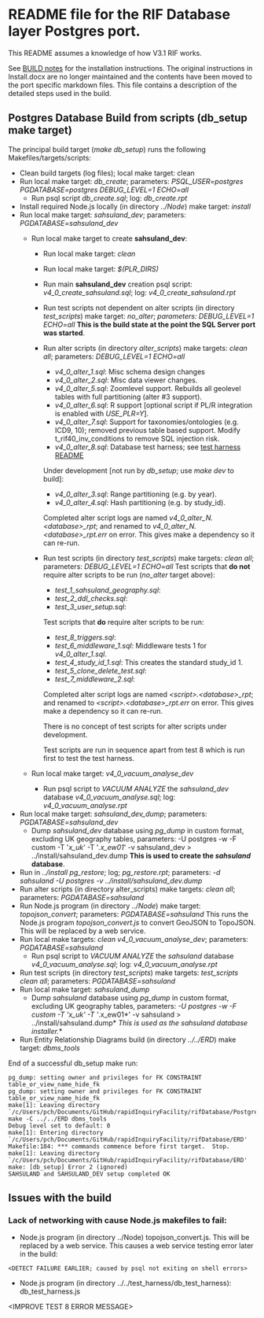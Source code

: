 # README file for the RIF Database layer Postgres port.

This README assumes a knowledge of how V3.1 RIF works.

See [BUILD notes](https://github.com/smallAreaHealthStatisticsUnit/rapidInquiryFacility/blob/master/rifDatabase/Postgres/psql_scripts/BUILD.md) 
for the installation instructions. The original instructions in Install.docx are no longer maintained and the contents have been moved to 
the port specific markdown files. This file contains a description of the detailed steps used in the build.

## Postgres Database Build from scripts (db_setup make target)

The principal build target (*make db_setup*) runs the following Makefiles/targets/scripts:

* Clean build targets (log files); local make target: clean
* Run local make target: *db_create*; parameters: *PSQL_USER=postgres PGDATABASE=postgres DEBUG_LEVEL=1 ECHO=all*
  * Run psql script *db_create.sql*; log: *db_create.rpt*
* Install required Node.js locally (in directory *../Node*) make target: *install*	
* Run local make target: *sahsuland_dev*; parameters: *PGDATABASE=sahsuland_dev*
  * Run local make target to create **sahsuland_dev**:
    * Run local make target: *clean*
	* Run local make target: *$(PLR_DIRS)*
	* Run main **sahsuland_dev** creation psql script: *v4_0_create_sahsuland.sql*; log: *v4_0_create_sahsuland.rpt* 
	* Run test scripts not dependent on alter scripts (in directory *test_scripts*) make target: *no_alter*; *parameters: DEBUG_LEVEL=1 ECHO=all*
	  **This is the build state at the point the SQL Server port was started**.
	* Run alter scripts (in directory *alter_scripts*) make targets: *clean all*; parameters: *DEBUG_LEVEL=1 ECHO=all*
	  * *v4_0_alter_1.sql*: Misc schema design changes
 	  * *v4_0_alter_2.sql*: Misc data viewer changes.
 	  * *v4_0_alter_5.sql*: Zoomlevel support. Rebuilds all geolevel tables with full partitioning (alter #3 support).
 	  * *v4_0_alter_6.sql*: R support [optional script if PL/R integration is enabled with *USE_PLR=Y*].
 	  * *v4_0_alter_7.sql*: Support for taxonomies/ontologies (e.g. ICD9, 10); removed previous table based support.
                            Modify t_rif40_inv_conditions to remove SQL injection risk.
 	  * *v4_0_alter_8.sql*: Database test harness; see [test harness README](https://github.com/smallAreaHealthStatisticsUnit/rapidInquiryFacility/blob/master/rifDatabase/test_harness/db_test_harness/README.md)
	  
	  Under development [not run by *db_setup*; use *make dev* to build]:
	  
	  * *v4_0_alter_3.sql*: Range partitioning (e.g. by year).
 	  * *v4_0_alter_4.sql*: Hash partitioning (e.g. by study_id).
	  
	  Completed alter script logs are named *v4_0_alter_N.&lt;database&gt;_rpt*; and renamed to *v4_0_alter_N.&lt;database&gt;_rpt.err* on error.
	  This gives make a dependency so it can re-run.
	  
	* Run test scripts (in directory *test_scripts*) make targets: *clean all*; parameters: *DEBUG_LEVEL=1 ECHO=all*
	  Test scripts that **do not** require alter scripts to be run (*no_alter* target above): 
	  * *test_1_sahsuland_geography.sql*:
	  * *test_2_ddl_checks.sql*:
	  * *test_3_user_setup.sql*:
	  
	  Test scripts that **do** require alter scripts to be run:
	  * *test_8_triggers.sql*:
	  * *test_6_middleware_1.sql*: Middleware tests 1 for *v4_0_alter_1.sql*.
	  * *test_4_study_id_1.sql*: This creates the standard study_id 1.
	  * *test_5_clone_delete_test.sql*:
	  * *test_7_middleware_2.sql*:
	  
	  Completed alter script logs are named *&lt;script&gt;.&lt;database&gt;_rpt*; and renamed to *&lt;script&gt;.&lt;database&gt;_rpt.err* on error.
	  This gives make a dependency so it can re-run.
	  
	  There is no concept of test scripts for alter scripts under development.
	  
	  Test scripts are run in sequence apart from test 8 which is run first to test the test harness.
	  
  * Run local make target: *v4_0_vacuum_analyse_dev*
    * Run psql script to *VACUUM ANALYZE* the *sahsuland_dev* database *v4_0_vacuum_analyse.sql*; log: *v4_0_vacuum_analyse.rpt*  
* Run local make target: *sahsuland_dev_dump*; parameters: *PGDATABASE=sahsuland_dev*
  * Dump *sahsuland_dev* database using *pg_dump* in custom format, excluding UK geography tables, 
    parameters: -U postgres -w -F custom -T '*x_uk*' -T '*.x_ew01*' -v sahsuland_dev > ../install/sahsuland_dev.dump
    **This is used to create the *sahsuland* database**.	
* Run in *../install* *pg_restore*; log; *pg_restore.rpt*; parameters: *-d sahsuland -U postgres -v ../install/sahsuland_dev.dump* 
* Run alter scripts (in directory alter_scripts) make targets: *clean all*; parameters: *PGDATABASE=sahsuland*		
* Run Node.js program (in directory *../Node*) make target: *topojson_convert*; parameters: *PGDATABASE=sahsuland*
  This runs the Node.js program *topojson_convert.js* to convert GeoJSON to TopoJSON. This will be replaced by a web service.
* Run local make targets: *clean v4_0_vacuum_analyse_dev*; parameters: *PGDATABASE=sahsuland*
    * Run psql script to *VACUUM ANALYZE* the *sahsuland* database *v4_0_vacuum_analyse.sql*; log: *v4_0_vacuum_analyse.rpt*
* Run test scripts (in directory *test_scripts*) make targets: *test_scripts clean all*; parameters: *PGDATABASE=sahsuland*	
* Run local make target: *sahsuland_dump*
  * Dump *sahsuland* database using *pg_dump* in custom format, excluding UK geography tables, 
    parameters: *-U postgres -w -F custom -T '*x_uk*' -T '*.x_ew01*' -v sahsuland > ../install/sahsuland.dump*
    **This is used as the *sahsuland* database* installer.**	
* Run Entity Relationship Diagrams build (in directory *../../ERD*) make target: *dbms_tools*
  <ADD>
	
End of a successful db_setup make run:
```
pg_dump: setting owner and privileges for FK CONSTRAINT table_or_view_name_hide_fk
pg_dump: setting owner and privileges for FK CONSTRAINT table_or_view_name_hide_fk
make[1]: Leaving directory `/c/Users/pch/Documents/GitHub/rapidInquiryFacility/rifDatabase/Postgres/psql_scripts'
make -C ../../ERD dbms_tools
Debug level set to default: 0
make[1]: Entering directory `/c/Users/pch/Documents/GitHub/rapidInquiryFacility/rifDatabase/ERD'
Makefile:184: *** commands commence before first target.  Stop.
make[1]: Leaving directory `/c/Users/pch/Documents/GitHub/rapidInquiryFacility/rifDatabase/ERD'
make: [db_setup] Error 2 (ignored)
SAHSULAND and SAHSULAND_DEV setup completed OK
```

## Issues with the build

### Lack of networking with cause Node.js makefiles to fail:

* Node.js program (in directory ../Node) topojson_convert.js. This will be replaced by a 
  web service. This causes a web service testing error later in the build:
```
<DETECT FAILURE EARLIER; caused by psql not exiting on shell errors>
```
* Node.js program (in directory ../../test_harness/db_test_harness): db_test_harness.js

<IMPROVE TEST 8 ERROR MESSAGE>
